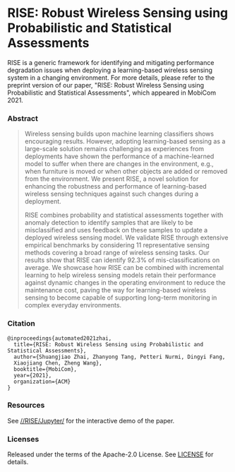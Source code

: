 # RISE: Robust Wireless Sensing using Probabilistic and Statistical Assessments

RISE is a generic framework for identifying and mitigating performance degradation issues when deploying a learning-based wireless sensing system in a changing environment. For more details, please refer to the preprint version of our paper, "RISE: Robust Wireless Sensing using Probabilistic and Statistical Assessments", which appeared in MobiCom 2021.

### Abstract

> Wireless sensing builds upon machine learning classifiers shows encouraging results. However, adopting learning-based sensing as a large-scale solution remains challenging as experiences from deployments have shown the performance of a machine-learned model to suffer when there are changes in the environment, e.g., when furniture is moved or when other objects are added or removed from the environment. We present RISE, a novel solution for enhancing the robustness and performance of learning-based wireless sensing techniques against such changes during a deployment. 
>
> RISE combines probability and statistical assessments together with anomaly detection to identify samples that are likely to be misclassified and uses feedback on these samples to update a deployed wireless sensing model. We validate RISE through extensive empirical benchmarks by considering 11 representative sensing methods covering a broad range of wireless sensing tasks. Our results show that RISE can identify 92.3% of mis-classifications on average. We showcase how RISE can be combined with incremental learning to help wireless sensing models retain their performance against dynamic changes in the operating environment to reduce the maintenance cost, paving the way for learning-based wireless sensing to become capable of supporting long-term monitoring in complex everyday environments.
>

### Citation  

```
@inproceedings{automated2021zhai,
  title={RISE: Robust Wireless Sensing using Probabilistic and Statistical Assessments},
  author={Shuangjiao Zhai, Zhanyong Tang, Petteri Nurmi, Dingyi Fang,
  Xiaojiang Chen, Zheng Wang},
  booktitle={MobiCom},
  year={2021},
  organization={ACM}
}
```

### Resources

See [//RISE/Jupyter/](https://github.com/jiaojiao1234/RISE/tree/master/Jupyter) for the interactive demo of the paper.

### Licenses

Released under the terms of the Apache-2.0 License. See [LICENSE](https://github.com/jiaojiao1234/RISE/blob/master/LICENSE) for details.
